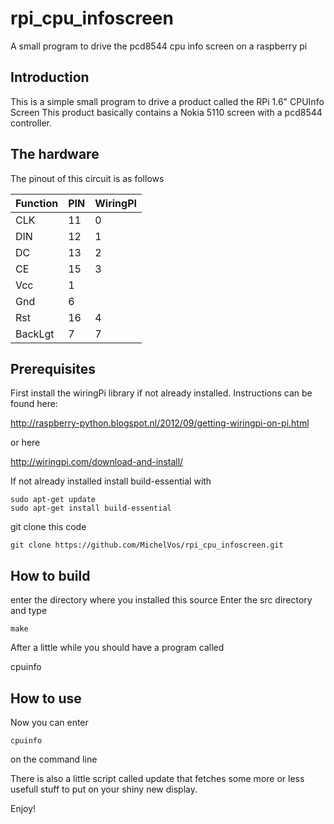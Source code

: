 # rpi_cpu_infoscreen
A small program to drive the pcd8544 cpu info screen on a raspberry pi


## Introduction
This is a simple small program to drive a product called the RPi 1.6" CPUInfo Screen
This product basically contains a Nokia 5110 screen with a pcd8544 controller.


## The hardware

The pinout of this circuit is as follows

| Function |    PIN   | WiringPI |
|----------|----------|----------|
|CLK       |        11|         0|
|DIN       |        12|         1|
|DC        |        13|         2|
|CE        |        15|         3|
|Vcc       |         1|          |
|Gnd       |         6|          |
|Rst       |        16|         4|
|BackLgt   |         7|         7|


## Prerequisites
First install the wiringPi library if not already installed.
Instructions can be found here:

http://raspberry-python.blogspot.nl/2012/09/getting-wiringpi-on-pi.html

or here

http://wiringpi.com/download-and-install/

If not already installed install build-essential with
```
sudo apt-get update
sudo apt-get install build-essential
```
git clone this code
```
git clone https://github.com/MichelVos/rpi_cpu_infoscreen.git
```

## How to build

enter the directory where you installed this source
Enter the src directory and type
```
make
```
After a little while you should have a program called 

cpuinfo

## How to use

Now you can enter
```
cpuinfo
```
on the command line

There is also a little script called update that fetches some more or less usefull stuff to put on your shiny new display.

Enjoy!
